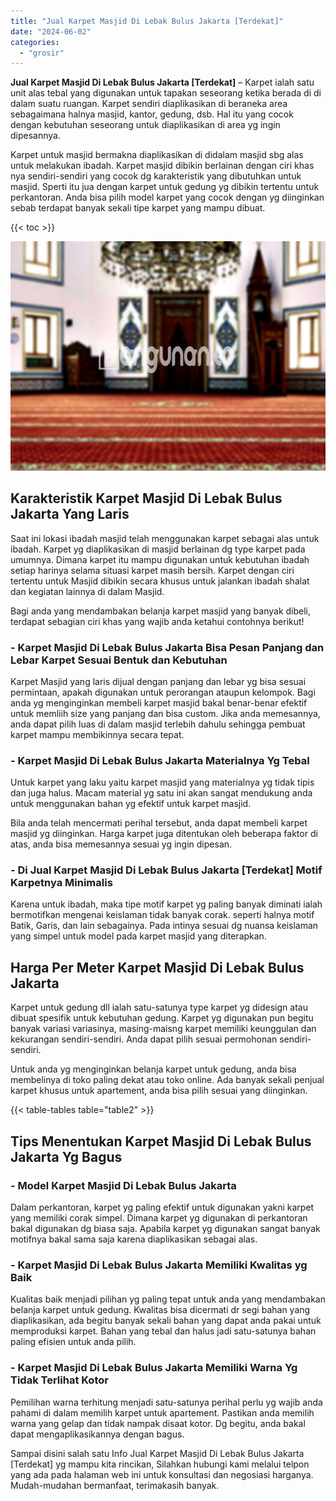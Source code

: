 ```yaml
---
title: "Jual Karpet Masjid Di Lebak Bulus Jakarta [Terdekat]"
date: "2024-06-02"
categories: 
  - "grosir"
---
```


**Jual Karpet Masjid Di Lebak Bulus Jakarta \[Terdekat\]** – Karpet ialah satu unit alas tebal yang digunakan untuk tapakan seseorang ketika berada di di dalam suatu ruangan. Karpet sendiri diaplikasikan di beraneka area sebagaimana halnya masjid, kantor, gedung, dsb. Hal itu yang cocok dengan kebutuhan seseorang untuk diaplikasikan di area yg ingin dipesannya.

Karpet untuk masjid bermakna diaplikasikan di didalam masjid sbg alas untuk melakukan ibadah. Karpet masjid dibikin berlainan dengan ciri khas nya sendiri-sendiri yang cocok dg karakteristik yang dibutuhkan untuk masjid. Sperti itu jua dengan karpet untuk gedung yg dibikin tertentu untuk perkantoran. Anda bisa pilih model karpet yang cocok dengan yg diinginkan sebab terdapat banyak sekali tipe karpet yang mampu dibuat.

{{< toc >}}

![Jual Karpet Masjid Di Lebak Bulus Jakarta [Terdekat]](/images/grosir-karpet-murah-69.png)

## Karakteristik Karpet Masjid Di Lebak Bulus Jakarta Yang Laris

Saat ini lokasi ibadah masjid telah menggunakan karpet sebagai alas untuk ibadah. Karpet yg diaplikasikan di masjid berlainan dg type karpet pada umumnya. Dimana karpet itu mampu digunakan untuk kebutuhan ibadah setiap harinya selama situasi karpet masih bersih. Karpet dengan ciri tertentu untuk Masjid dibikin secara khusus untuk jalankan ibadah shalat dan kegiatan lainnya di dalam Masjid.

Bagi anda yang mendambakan belanja karpet masjid yang banyak dibeli, terdapat sebagian ciri khas yang wajib anda ketahui contohnya berikut!

### \- Karpet Masjid Di Lebak Bulus Jakarta Bisa Pesan Panjang dan Lebar Karpet Sesuai Bentuk dan Kebutuhan

Karpet Masjid yang laris dijual dengan panjang dan lebar yg bisa sesuai permintaan, apakah digunakan untuk perorangan ataupun kelompok. Bagi anda yg menginginkan membeli karpet masjid bakal benar-benar efektif untuk memliih size yang panjang dan bisa custom. Jika anda memesannya, anda dapat pilih luas di dalam masjid terlebih dahulu sehingga pembuat karpet mampu membikinnya secara tepat.

### \- Karpet Masjid Di Lebak Bulus Jakarta Materialnya Yg Tebal

Untuk karpet yang laku yaitu karpet masjid yang materialnya yg tidak tipis dan juga halus. Macam material yg satu ini akan sangat mendukung anda untuk menggunakan bahan yg efektif untuk karpet masjid.

Bila anda telah mencermati perihal tersebut, anda dapat membeli karpet masjid yg diinginkan. Harga karpet juga ditentukan oleh beberapa faktor di atas, anda bisa memesannya sesuai yg ingin dipesan.

### \- Di Jual Karpet Masjid Di Lebak Bulus Jakarta \[Terdekat\] Motif Karpetnya Minimalis

Karena untuk ibadah, maka tipe motif karpet yg paling banyak diminati ialah bermotifkan mengenai keislaman tidak banyak corak. seperti halnya motif Batik, Garis, dan lain sebagainya. Pada intinya sesuai dg nuansa keislaman yang simpel untuk model pada karpet masjid yang diterapkan.

## Harga Per Meter Karpet Masjid Di Lebak Bulus Jakarta

Karpet untuk gedung dll ialah satu-satunya type karpet yg didesign atau dibuat spesifik untuk kebutuhan gedung. Karpet yg digunakan pun begitu banyak variasi variasinya, masing-maisng karpet memiliki keunggulan dan kekurangan sendiri-sendiri. Anda dapat pilih sesuai permohonan sendiri-sendiri.

Untuk anda yg menginginkan belanja karpet untuk gedung, anda bisa membelinya di toko paling dekat atau toko online. Ada banyak sekali penjual karpet khusus untuk apartement, anda bisa pilih sesuai yang diinginkan.

{{< table-tables table="table2" >}}

## Tips Menentukan Karpet Masjid Di Lebak Bulus Jakarta Yg Bagus

### \- Model Karpet Masjid Di Lebak Bulus Jakarta

Dalam perkantoran, karpet yg paling efektif untuk digunakan yakni karpet yang memiliki corak simpel. Dimana karpet yg digunakan di perkantoran bakal digunakan dg biasa saja. Apabila karpet yg digunakan sangat banyak motifnya bakal sama saja karena diaplikasikan sebagai alas.

### \- Karpet Masjid Di Lebak Bulus Jakarta Memiliki Kwalitas yg Baik

Kualitas baik menjadi pilihan yg paling tepat untuk anda yang mendambakan belanja karpet untuk gedung. Kwalitas bisa dicermati dr segi bahan yang diaplikasikan, ada begitu banyak sekali bahan yang dapat anda pakai untuk memproduksi karpet. Bahan yang tebal dan halus jadi satu-satunya bahan paling efisien untuk anda pilih.

### \- Karpet Masjid Di Lebak Bulus Jakarta Memiliki Warna Yg Tidak Terlihat Kotor

Pemilihan warna terhitung menjadi satu-satunya perihal perlu yg wajib anda pahami di dalam memilih karpet untuk apartement. Pastikan anda memilih warna yang gelap dan tidak nampak disaat kotor. Dg begitu, anda bakal dapat mengaplikasikannya dengan bagus.

Sampai disini salah satu Info Jual Karpet Masjid Di Lebak Bulus Jakarta \[Terdekat\] yg mampu kita rincikan, Silahkan hubungi kami melalui telpon yang ada pada halaman web ini untuk konsultasi dan negosiasi harganya. Mudah-mudahan bermanfaat, terimakasih banyak.
